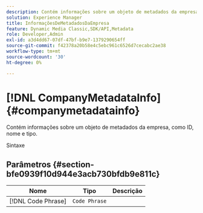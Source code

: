 ```yaml
---
description: Contém informações sobre um objeto de metadados da empresa, como ID, nome e tipo.
solution: Experience Manager
title: InformaçõesDeMetadadosDaEmpresa
feature: Dynamic Media Classic,SDK/API,Metadata
role: Developer,Admin
exl-id: a3d4dd67-07df-47bf-b9e7-1379290654ff
source-git-commit: f42378a20b58e4c5ebc961c6526d7cecabc2ae38
workflow-type: tm+mt
source-wordcount: '30'
ht-degree: 0%

---
```


# [!DNL CompanyMetadataInfo]{#companymetadatainfo}

Contém informações sobre um objeto de metadados da empresa, como ID, nome e tipo.

Sintaxe

## Parâmetros {#section-bfe0939f10d944e3acb730bfdb9e811c}

| Nome | Tipo | Descrição |
|---|---|---|
| [!DNL Code Phrase] | `Code Phrase` |  |

